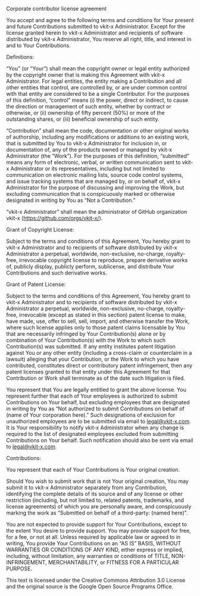 Corporate contributor license agreement

You accept and agree to the following terms and conditions for Your present and future Contributions submitted to vkit-x Administrator. Except for the license granted herein to vkit-x Administrator and recipients of software distributed by vkit-x Administrator, You reserve all right, title, and interest in and to Your Contributions.

Definitions:

“You” (or “Your”) shall mean the copyright owner or legal entity authorized by the copyright owner that is making this Agreement with vkit-x Administrator. For legal entities, the entity making a Contribution and all other entities that control, are controlled by, or are under common control with that entity are considered to be a single Contributor. For the purposes of this definition, “control” means (i) the power, direct or indirect, to cause the direction or management of such entity, whether by contract or otherwise, or (ii) ownership of fifty percent (50%) or more of the outstanding shares, or (iii) beneficial ownership of such entity.

“Contribution” shall mean the code, documentation or other original works of authorship, including any modifications or additions to an existing work, that is submitted by You to vkit-x Administrator for inclusion in, or documentation of, any of the products owned or managed by vkit-x Administrator (the “Work”). For the purposes of this definition, “submitted” means any form of electronic, verbal, or written communication sent to vkit-x Administrator or its representatives, including but not limited to communication on electronic mailing lists, source code control systems, and issue tracking systems that are managed by, or on behalf of, vkit-x Administrator for the purpose of discussing and improving the Work, but excluding communication that is conspicuously marked or otherwise designated in writing by You as “Not a Contribution.”

“vkit-x Administrator” shall mean the administrator of GitHub organization vkit-x (https://github.com/orgs/vkit-x/).

Grant of Copyright License:

Subject to the terms and conditions of this Agreement, You hereby grant to vkit-x Administrator and to recipients of software distributed by vkit-x Administrator a perpetual, worldwide, non-exclusive, no-charge, royalty-free, irrevocable copyright license to reproduce, prepare derivative works of, publicly display, publicly perform, sublicense, and distribute Your Contributions and such derivative works.

Grant of Patent License:

Subject to the terms and conditions of this Agreement, You hereby grant to vkit-x Administrator and to recipients of software distributed by vkit-x Administrator a perpetual, worldwide, non-exclusive, no-charge, royalty-free, irrevocable (except as stated in this section) patent license to make, have made, use, offer to sell, sell, import, and otherwise transfer the Work, where such license applies only to those patent claims licensable by You that are necessarily infringed by Your Contribution(s) alone or by combination of Your Contribution(s) with the Work to which such Contribution(s) was submitted. If any entity institutes patent litigation against You or any other entity (including a cross-claim or counterclaim in a lawsuit) alleging that your Contribution, or the Work to which you have contributed, constitutes direct or contributory patent infringement, then any patent licenses granted to that entity under this Agreement for that Contribution or Work shall terminate as of the date such litigation is filed.

You represent that You are legally entitled to grant the above license. You represent further that each of Your employees is authorized to submit Contributions on Your behalf, but excluding employees that are designated in writing by You as “Not authorized to submit Contributions on behalf of (name of Your corporation here).” Such designations of exclusion for unauthorized employees are to be submitted via email to legal@vkit-x.com. It is Your responsibility to notify vkit-x Administrator when any change is required to the list of designated employees excluded from submitting Contributions on Your behalf. Such notification should also be sent via email to legal@vkit-x.com.

Contributions:

You represent that each of Your Contributions is Your original creation.

Should You wish to submit work that is not Your original creation, You may submit it to vkit-x Administrator separately from any Contribution, identifying the complete details of its source and of any license or other restriction (including, but not limited to, related patents, trademarks, and license agreements) of which you are personally aware, and conspicuously marking the work as “Submitted on behalf of a third-party: (named here)”.

You are not expected to provide support for Your Contributions, except to the extent You desire to provide support. You may provide support for free, for a fee, or not at all. Unless required by applicable law or agreed to in writing, You provide Your Contributions on an “AS IS” BASIS, WITHOUT WARRANTIES OR CONDITIONS OF ANY KIND, either express or implied, including, without limitation, any warranties or conditions of TITLE, NON-INFRINGEMENT, MERCHANTABILITY, or FITNESS FOR A PARTICULAR PURPOSE.

This text is licensed under the Creative Commons Attribution 3.0 License and the original source is the Google Open Source Programs Office.
